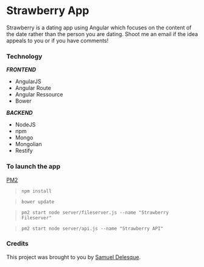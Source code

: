 Strawberry App
==============


Strawberry is a dating app using Angular which focuses on the content of the date rather than the person you are dating. Shoot me an email if the idea appeals to you or if you have comments!


### Technology

***FRONTEND***

- AngularJS
- Angular Route
- Angular Ressource
- Bower

***BACKEND***

- NodeJS
- npm
- Mongo
- Mongolian
- Restify


### To launch the app

[PM2](https://github.com/Unitech/pm2)

> ```npm install```

> ```bower update```

> ```pm2 start node server/fileserver.js --name "Strawberry Fileserver"```

> ```pm2 start node server/api.js --name "Strawberry API"```



### Credits

This project was brought to you by [Samuel Delesque](http://samueldelesque.me).
